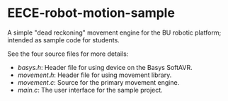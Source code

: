 EECE-robot-motion-sample
========================

A simple "dead reckoning" movement engine for the BU robotic platform; intended as sample code for students.

See the four source files for more details:

- *basys.h*: Header file for using device on the Basys SoftAVR.
- *movement.h*: Header file for using movement library.
- *movement.c*: Source for the primary movement engine.
- *main.c*: The user interface for the sample project.
